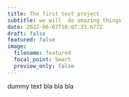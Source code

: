 ```yaml
---
title: The first test project
subtitle: we will  do amazing things
date: 2022-06-07T10:07:33.677Z
draft: false
featured: false
image:
  filename: featured
  focal_point: Smart
  preview_only: false
---
```

dummy text bla bla bla